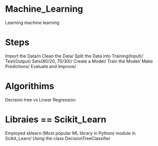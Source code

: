 # Machine_Learning
Learning machine learning
# Steps
Import the Data/n
Clean the Data/
Split the Data into Training(Input)/ Test(Output) Sets(80/20, 70/30)/
Create a Model/
Train the Model/
Make Predictions/
Evaluate and Improve/
#   Algorithims
Decision tree vs Linear Regression
# Libraies == Scikit_Learn
Employed sklearn (Most popular ML library in Python) module in Scikit_Learn/
Using the class DecisionTreeClassifier
